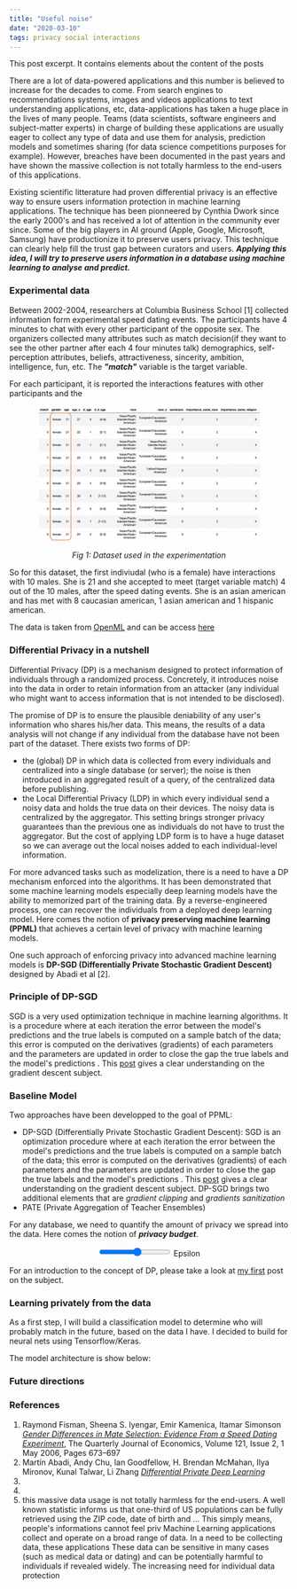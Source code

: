 ```yaml
---
title: "Useful noise"
date: "2020-03-10"
tags: privacy social interactions
---
```


This post excerpt. It contains elements about the content of the posts

There are a lot of data-powered applications and this number is believed to increase for the decades to come. From search engines to recommendations systems, images and videos applications to text understanding applications, etc, data-applications has taken a huge place in the lives of many people. Teams (data scientists, software engineers and subject-matter experts) in charge of building these applications are usually eager to collect any type of data and use them for analysis, prediction models and sometimes sharing (for data science competitions purposes for example). However, breaches have been documented in the past years and have shown the massive collection is not totally harmless to the end-users of this applications.

Existing scientific litterature had proven differential privacy is an effective way to ensure users information protection in machine learning applications. The technique has been pionneered by Cynthia Dwork since the early 2000's and has received a lot of attention in the community ever since. Some of the big players in AI ground (Apple, Google, Microsoft, Samsung) have productionize it to preserve users privacy. This technique can clearly help fill the trust gap between curators and users. **_Applying this idea, I will try to preserve users information in a database using machine learning to analyse and predict._**

### Experimental data

Between 2002-2004, researchers at Columbia Business School [1] collected information form experimental speed dating events. The participants have 4 minutes to chat with every other participant of the opposite sex. The organizers collected many attributes such as match decision(if they want to see the other partner after each 4 four minutes talk) demographics, self-perception attributes, beliefs, attractiveness, sincerity, ambition, intelligence, fun, etc. The **_"match"_** variable is the target variable.

For each participant, it is reported the interactions features with other participants and the

<p align="center">
<img class="image" src="./materials/figs/dataset.png" alt="dataset of the experimentation" width="400"/>
</p>

<center><i>Fig 1: Dataset used in the experimentation</i></center>

<p></p>

So for this dataset, the first indiviudal (who is a female) have interactions with 10 males. She is 21 and she accepted to meet (target variable match) 4 out of the 10 males, after the speed dating events. She is an asian american and has met with 8 caucasian american, 1 asian american and 1 hispanic american.

The data is taken from [OpenML](https://www.openml.org/) and can be access [here](https://www.openml.org/d/40536)

### Differential Privacy in a nutshell

Differential Privacy (DP) is a mechanism designed to protect information of individuals through a randomized process. Concretely, it introduces noise into the data in order to retain information from an attacker (any individual who might want to access information that is not intended to be disclosed).

The promise of DP is to ensure the plausible deniability of any user's information who shares his/her data. This means, the results of a data analysis will not change if any individual from the database have not been part of the dataset. There exists two forms of DP:

- the (global) DP in which data is collected from every individuals and centralized into a single database (or server); the noise is then introduced in an aggregated result of a query, of the centralized data before publishing.
- the Local Differential Privacy (LDP) in which every individual send a noisy data and holds the true data on their devices. The noisy data is centralized by the aggregator. This setting brings stronger privacy guarantees than the previous one as individuals do not have to trust the aggregator. But the cost of applying LDP form is to have a huge dataset so we can average out the local noises added to each individual-level information.

For more advanced tasks such as modelization, there is a need to have a DP mechanism enforced into the algorithms. It has been demonstrated that some machine learning models especially deep learning models have the ability to memorized part of the training data. By a reverse-engineered process, one can recover the individuals from a deployed deep learning model. Here comes the notion of **privacy preserving machine learning (PPML)** that achieves a certain level of privacy with machine learning models.

One such approach of enforcing privacy into advanced machine learning models is **DP-SGD (Differentially Private Stochastic Gradient Descent)** designed by Abadi et al [2].

### Principle of DP-SGD

SGD is a very used optimization technique in machine learning algorithms. It is a procedure where at each iteration the error between the model's predictions and the true labels is computed on a sample batch of the data; this error is computed on the derivatives (gradients) of each parameters and the parameters are updated in order to close the gap the true labels and the model's predictions . This [post](https://ruder.io/optimizing-gradient-descent/) gives a clear understanding on the gradient descent subject.

### Baseline Model

Two approaches have been developped to the goal of PPML:

- DP-SGD (Differentially Private Stochastic Gradient Descent): SGD is an optimization procedure where at each iteration the error between the model's predictions and the true labels is computed on a sample batch of the data; this error is computed on the derivatives (gradients) of each parameters and the parameters are updated in order to close the gap the true labels and the model's predictions . This [post](https://ruder.io/optimizing-gradient-descent/) gives a clear understanding on the gradient descent subject. DP-SGD brings two additional elements that are _gradient clipping_ and _gradients sanitization_
- PATE (Private Aggregation of Teacher Ensembles)

For any database, we need to quantify the amount of privacy we spread into the data. Here comes the notion of **_privacy budget_**.

<div id="input-type" style="text-align:center";>
  <input type="range" id="epsilon" name="epsilon"
         min="0" max="11"/>
  <label for="epsilon">Epsilon</label>
</div>

For an introduction to the concept of DP, please take a look at [my first](https://medium.com/@capgemini.invent.europe/differential-privacy-embedding-privacy-into-data-usage-f827f620f886) post on the subject.

### Learning privately from the data

As a first step, I will build a classification model to determine who will probably match in the future, based on the data I have. I decided to build for neural nets using Tensorflow/Keras.

The model architecture is show below:

### Future directions

### References

1. Raymond Fisman, Sheena S. Iyengar, Emir Kamenica, Itamar Simonson [_Gender Differences in Mate Selection: Evidence From a Speed Dating Experiment_](https://doi.org/10.1162/qjec.2006.121.2.673), The Quarterly Journal of Economics, Volume 121, Issue 2, 1 May 2006, Pages 673–697
2. Martín Abadi, Andy Chu, Ian Goodfellow, H. Brendan McMahan, Ilya Mironov, Kunal Talwar, Li Zhang [_Differential Private Deep Learning_](https://arxiv.org/pdf/1607.00133.pdf)
3.
4.
5. this massive data usage is not totally harmless for the end-users.
   A well known statistic informs us that one-third of US populations can be fully retrieved using the ZIP code, date of birth and ... This simply means, people's informations cannot feel priv
   Machine Learning applications collect and operate on a broad range of data. In a need to be collecting data, these applications These data can be sensitive in many cases (such as medical data or dating) and can be potentially harmful to individuals if revealed widely. The increasing need for individual data protection
